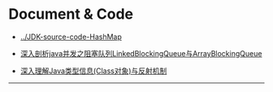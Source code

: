 
# Document & Code

- [../JDK-source-code-HashMap](https://github.com/zozospider/note/blob/master/Java/JDK/JDK-source-code-HashMap.md)


- [深入剖析java并发之阻塞队列LinkedBlockingQueue与ArrayBlockingQueue](https://blog.csdn.net/javazejian/article/details/77410889)
- [深入理解Java类型信息(Class对象)与反射机制](https://blog.csdn.net/javazejian/article/details/70768369)

---
